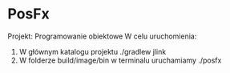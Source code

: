 # PosFx
Projekt: Programowanie obiektowe
W celu uruchomienia:
1. W głównym katalogu projektu ./gradlew jlink
2. W folderze build/image/bin w terminalu uruchamiamy ./posfx
